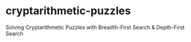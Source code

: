 # cryptarithmetic-puzzles
Solving Cryptarithmetic Puzzles with Breadth-First Search &amp; Depth-First Search

